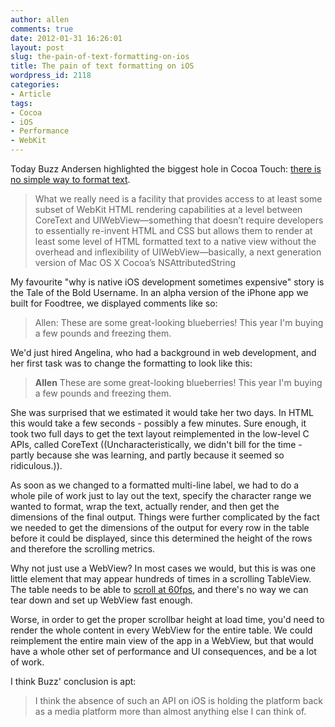 ```yaml
---
author: allen
comments: true
date: 2012-01-31 16:26:01
layout: post
slug: the-pain-of-text-formatting-on-ios
title: The pain of text formatting on iOS
wordpress_id: 2118
categories:
- Article
tags:
- Cocoa
- iOS
- Performance
- WebKit
---
```


Today Buzz Andersen highlighted the biggest hole in Cocoa Touch: [there is no simple way to format text](http://log.scifihifi.com/post/16834335332/a-plea-for-better-ios-text-facilities).



> What we really need is a facility that provides access to at least some subset of WebKit HTML rendering capabilities at a level between CoreText and UIWebView—something that doesn’t require developers to essentially re-invent HTML and CSS but allows them to render at least some level of HTML formatted text to a native view without the overhead and inflexibility of UIWebView—basically, a next generation version of Mac OS X Cocoa’s NSAttributedString



My favourite "why is native iOS development sometimes expensive" story is the Tale of the Bold Username. In an alpha version of the iPhone app we built for Foodtree, we displayed comments like so:



> Allen: These are some great-looking blueberries! This year I'm buying a few pounds and freezing them.



We'd just hired Angelina, who had a background in web development, and her first task was to change the formatting to look like this:



> **Allen** These are some great-looking blueberries! This year I'm buying a few pounds and freezing them.



She was surprised that we estimated it would take her two days. In HTML this would take a few seconds - possibly a few minutes. Sure enough, it took two full days to get the text layout reimplemented in the low-level C APIs, called CoreText ((Uncharacteristically, we didn't bill for the time - partly because she was learning, and partly because it seemed so ridiculous.)).

As soon as we changed to a formatted multi-line label, we had to do a whole pile of work just to lay out the text, specify the character range we wanted to format, wrap the text, actually render, and then get the dimensions of the final output. Things were further complicated by the fact we needed to get the dimensions of the output for every row in the table before it could be displayed, since this determined the height of the rows and therefore the scrolling metrics.

Why not just use a WebView? In most cases we would, but this is was one little element that may appear hundreds of times in a scrolling TableView. The table needs to be able to [scroll at 60fps](/2011/providing-joy-at-60-fps/), and there's no way we can tear down and set up WebView fast enough.

Worse, in order to get the proper scrollbar height at load time, you'd need to render the whole content in every WebView for the entire table. We could reimplement the entire main view of the app in a WebView, but that would have a whole other set of performance and UI consequences, and be a lot of work. 

I think Buzz' conclusion is apt:



> I think the absence of such an API on iOS is holding the platform back as a media platform more than almost anything else I can think of.

